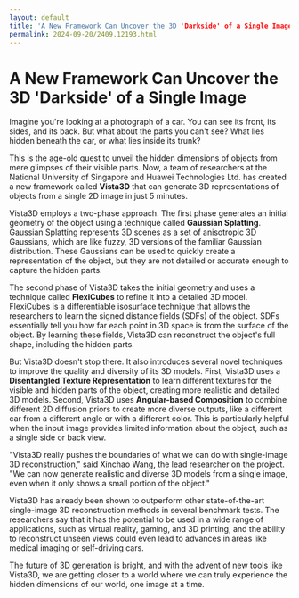```yaml
---
layout: default
title: 'A New Framework Can Uncover the 3D 'Darkside' of a Single Image'
permalink: 2024-09-20/2409.12193.html
---
```

# A New Framework Can Uncover the 3D 'Darkside' of a Single Image

Imagine you're looking at a photograph of a car. You can see its front, its sides, and its back. But what about the parts you can't see? What lies hidden beneath the car, or what lies inside its trunk?

This is the age-old quest to unveil the hidden dimensions of objects from mere glimpses of their visible parts.  Now, a team of researchers at the National University of Singapore and Huawei Technologies Ltd. has created a new framework called **Vista3D** that can generate 3D representations of objects from a single 2D image in just 5 minutes. 

Vista3D employs a two-phase approach. The first phase generates an initial geometry of the object using a technique called **Gaussian Splatting**. Gaussian Splatting represents 3D scenes as a set of anisotropic 3D Gaussians, which are like fuzzy, 3D versions of the familiar Gaussian distribution. These Gaussians can be used to quickly create a representation of the object, but they are not detailed or accurate enough to capture the hidden parts.

The second phase of Vista3D takes the initial geometry and uses a technique called **FlexiCubes** to refine it into a detailed 3D model. FlexiCubes is a differentiable isosurface technique that allows the researchers to learn the signed distance fields (SDFs) of the object. SDFs essentially tell you how far each point in 3D space is from the surface of the object. By learning these fields, Vista3D can reconstruct the object's full shape, including the hidden parts.

But Vista3D doesn't stop there. It also introduces several novel techniques to improve the quality and diversity of its 3D models.  First, Vista3D uses a **Disentangled Texture Representation** to learn different textures for the visible and hidden parts of the object, creating more realistic and detailed 3D models. Second, Vista3D uses **Angular-based Composition** to combine different 2D diffusion priors to create more diverse outputs, like a different car from a different angle or with a different color.  This is particularly helpful when the input image provides limited information about the object, such as a single side or back view.

"Vista3D really pushes the boundaries of what we can do with single-image 3D reconstruction," said Xinchao Wang, the lead researcher on the project. "We can now generate realistic and diverse 3D models from a single image, even when it only shows a small portion of the object."

Vista3D has already been shown to outperform other state-of-the-art single-image 3D reconstruction methods in several benchmark tests.  The researchers say that it has the potential to be used in a wide range of applications, such as virtual reality, gaming, and 3D printing, and the ability to reconstruct unseen views could even lead to advances in areas like medical imaging or self-driving cars. 

The future of 3D generation is bright, and with the advent of new tools like Vista3D, we are getting closer to a world where we can truly experience the hidden dimensions of our world, one image at a time.